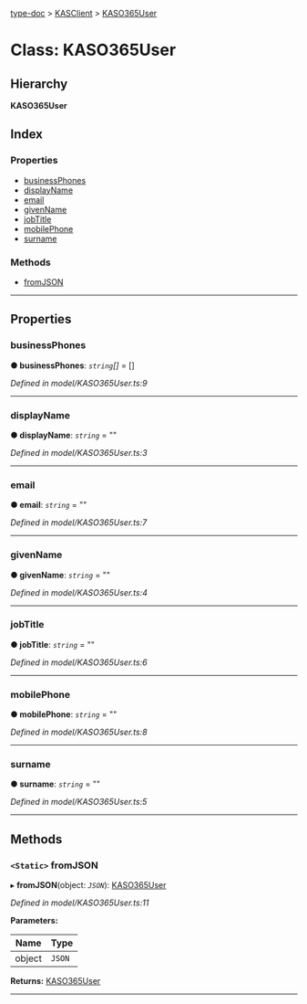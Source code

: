 [type-doc](../README.md) > [KASClient](../modules/kasclient.md) > [KASO365User](../classes/kasclient.kaso365user.md)

# Class: KASO365User

## Hierarchy

**KASO365User**

## Index

### Properties

* [businessPhones](kasclient.kaso365user.md#businessphones)
* [displayName](kasclient.kaso365user.md#displayname)
* [email](kasclient.kaso365user.md#email)
* [givenName](kasclient.kaso365user.md#givenname)
* [jobTitle](kasclient.kaso365user.md#jobtitle)
* [mobilePhone](kasclient.kaso365user.md#mobilephone)
* [surname](kasclient.kaso365user.md#surname)

### Methods

* [fromJSON](kasclient.kaso365user.md#fromjson)

---

## Properties

<a id="businessphones"></a>

###  businessPhones

**● businessPhones**: *`string`[]* =  []

*Defined in model/KASO365User.ts:9*

___
<a id="displayname"></a>

###  displayName

**● displayName**: *`string`* = ""

*Defined in model/KASO365User.ts:3*

___
<a id="email"></a>

###  email

**● email**: *`string`* = ""

*Defined in model/KASO365User.ts:7*

___
<a id="givenname"></a>

###  givenName

**● givenName**: *`string`* = ""

*Defined in model/KASO365User.ts:4*

___
<a id="jobtitle"></a>

###  jobTitle

**● jobTitle**: *`string`* = ""

*Defined in model/KASO365User.ts:6*

___
<a id="mobilephone"></a>

###  mobilePhone

**● mobilePhone**: *`string`* = ""

*Defined in model/KASO365User.ts:8*

___
<a id="surname"></a>

###  surname

**● surname**: *`string`* = ""

*Defined in model/KASO365User.ts:5*

___

## Methods

<a id="fromjson"></a>

### `<Static>` fromJSON

▸ **fromJSON**(object: *`JSON`*): [KASO365User](kasclient.kaso365user.md)

*Defined in model/KASO365User.ts:11*

**Parameters:**

| Name | Type |
| ------ | ------ |
| object | `JSON` |

**Returns:** [KASO365User](kasclient.kaso365user.md)

___

